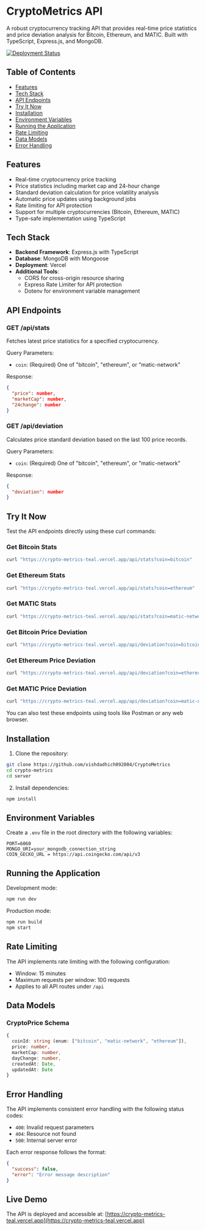 # CryptoMetrics API

A robust cryptocurrency tracking API that provides real-time price statistics and price deviation analysis for Bitcoin, Ethereum, and MATIC. Built with TypeScript, Express.js, and MongoDB.

[![Deployment Status](https://img.shields.io/badge/deployment-live-success)](https://crypto-metrics-teal.vercel.app)

## Table of Contents
- [Features](#features)
- [Tech Stack](#tech-stack)
- [API Endpoints](#api-endpoints)
- [Try It Now](#try-it-now)
- [Installation](#installation)
- [Environment Variables](#environment-variables)
- [Running the Application](#running-the-application)
- [Rate Limiting](#rate-limiting)
- [Data Models](#data-models)
- [Error Handling](#error-handling)

## Features

- Real-time cryptocurrency price tracking
- Price statistics including market cap and 24-hour change
- Standard deviation calculation for price volatility analysis
- Automatic price updates using background jobs
- Rate limiting for API protection
- Support for multiple cryptocurrencies (Bitcoin, Ethereum, MATIC)
- Type-safe implementation using TypeScript

## Tech Stack

- **Backend Framework**: Express.js with TypeScript
- **Database**: MongoDB with Mongoose
- **Deployment**: Vercel
- **Additional Tools**:
  - CORS for cross-origin resource sharing
  - Express Rate Limiter for API protection
  - Dotenv for environment variable management

## API Endpoints

### GET /api/stats
Fetches latest price statistics for a specified cryptocurrency.

Query Parameters:
- `coin`: (Required) One of "bitcoin", "ethereum", or "matic-network"

Response:
```json
{
  "price": number,
  "marketCap": number,
  "24change": number
}
```

### GET /api/deviation
Calculates price standard deviation based on the last 100 price records.

Query Parameters:
- `coin`: (Required) One of "bitcoin", "ethereum", or "matic-network"

Response:
```json
{
  "deviation": number
}
```

## Try It Now

Test the API endpoints directly using these curl commands:

### Get Bitcoin Stats
```bash
curl "https://crypto-metrics-teal.vercel.app/api/stats?coin=bitcoin"
```

### Get Ethereum Stats
```bash
curl "https://crypto-metrics-teal.vercel.app/api/stats?coin=ethereum"
```

### Get MATIC Stats
```bash
curl "https://crypto-metrics-teal.vercel.app/api/stats?coin=matic-network"
```

### Get Bitcoin Price Deviation
```bash
curl "https://crypto-metrics-teal.vercel.app/api/deviation?coin=bitcoin"
```

### Get Ethereum Price Deviation
```bash
curl "https://crypto-metrics-teal.vercel.app/api/deviation?coin=ethereum"
```

### Get MATIC Price Deviation
```bash
curl "https://crypto-metrics-teal.vercel.app/api/deviation?coin=matic-network"
```

You can also test these endpoints using tools like Postman or any web browser.


## Installation

1. Clone the repository:
```bash
git clone https://github.com/vishdadhich092004/CryptoMetrics
cd crypto-metrics
cd server
```

2. Install dependencies:
```bash
npm install
```

## Environment Variables

Create a `.env` file in the root directory with the following variables:

```env
PORT=6060
MONGO_URI=your_mongodb_connection_string
COIN_GECKO_URL = https://api.coingecko.com/api/v3
```

## Running the Application

Development mode:
```bash
npm run dev
```

Production mode:
```bash
npm run build
npm start
```

## Rate Limiting

The API implements rate limiting with the following configuration:
- Window: 15 minutes
- Maximum requests per window: 100 requests
- Applies to all API routes under `/api`

## Data Models

### CryptoPrice Schema

```typescript
{
  coinId: string (enum: ["bitcoin", "matic-network", "ethereum"]),
  price: number,
  marketCap: number,
  dayChange: number,
  createdAt: Date,
  updatedAt: Date
}
```

## Error Handling

The API implements consistent error handling with the following status codes:

- `400`: Invalid request parameters
- `404`: Resource not found
- `500`: Internal server error

Each error response follows the format:
```json
{
  "success": false,
  "error": "Error message description"
}
```

## Live Demo

The API is deployed and accessible at: [https://crypto-metrics-teal.vercel.app](https://crypto-metrics-teal.vercel.app)

